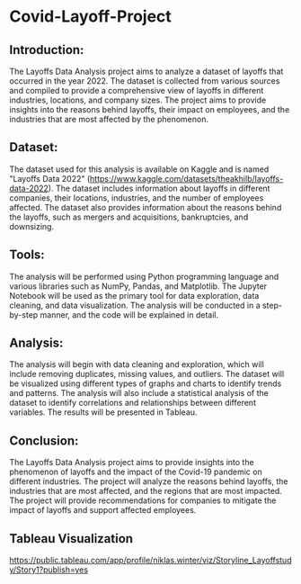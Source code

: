 # Covid-Layoff-Project
## Introduction:
The Layoffs Data Analysis project aims to analyze a dataset of layoffs that occurred in the year 2022. The dataset is collected from various sources and compiled to provide a comprehensive view of layoffs in different industries, locations, and company sizes. The project aims to provide insights into the reasons behind layoffs, their impact on employees, and the industries that are most affected by the phenomenon.

## Dataset:
The dataset used for this analysis is available on Kaggle and is named "Layoffs Data 2022" (https://www.kaggle.com/datasets/theakhilb/layoffs-data-2022). The dataset includes information about layoffs in different companies, their locations, industries, and the number of employees affected. The dataset also provides information about the reasons behind the layoffs, such as mergers and acquisitions, bankruptcies, and downsizing.

## Tools:
The analysis will be performed using Python programming language and various libraries such as NumPy, Pandas, and Matplotlib. The Jupyter Notebook will be used as the primary tool for data exploration, data cleaning, and data visualization. The analysis will be conducted in a step-by-step manner, and the code will be explained in detail.

## Analysis:
The analysis will begin with data cleaning and exploration, which will include removing duplicates, missing values, and outliers. The dataset will be visualized using different types of graphs and charts to identify trends and patterns. The analysis will also include a statistical analysis of the dataset to identify correlations and relationships between different variables. The results will be presented in Tableau.

## Conclusion:
The Layoffs Data Analysis project aims to provide insights into the phenomenon of layoffs and the impact of the Covid-19 pandemic on different industries. The project will analyze the reasons behind layoffs, the industries that are most affected, and the regions that are most impacted. The project will provide recommendations for companies to mitigate the impact of layoffs and support affected employees.

## Tableau Visualization
https://public.tableau.com/app/profile/niklas.winter/viz/Storyline_Layoffstudy/Story1?publish=yes
